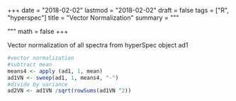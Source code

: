 +++
date = "2018-02-02"
lastmod = "2018-02-02"
draft = false
tags = ["R", "hyperspec"]
title = "Vector Normalization"
summary = """

"""
math = false
+++


Vector normalization of all spectra from hyperSpec object ad1
```r
#vector normalization
#subtract mean
means4 <- apply (ad1, 1, mean)
ad1VN <- sweep(ad1, 1, means4, "-")
#divide by variance 
ad2VN <- ad1VN /sqrt(rowSums(ad1VN ^2))
```
